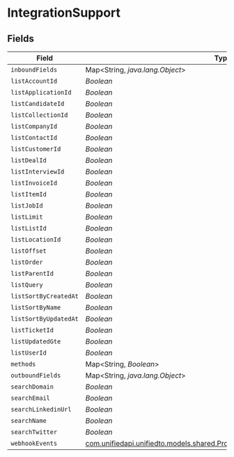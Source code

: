 # IntegrationSupport


## Fields

| Field                                                                                                                                            | Type                                                                                                                                             | Required                                                                                                                                         | Description                                                                                                                                      |
| ------------------------------------------------------------------------------------------------------------------------------------------------ | ------------------------------------------------------------------------------------------------------------------------------------------------ | ------------------------------------------------------------------------------------------------------------------------------------------------ | ------------------------------------------------------------------------------------------------------------------------------------------------ |
| `inboundFields`                                                                                                                                  | Map<String, *java.lang.Object*>                                                                                                                  | :heavy_minus_sign:                                                                                                                               | N/A                                                                                                                                              |
| `listAccountId`                                                                                                                                  | *Boolean*                                                                                                                                        | :heavy_minus_sign:                                                                                                                               | N/A                                                                                                                                              |
| `listApplicationId`                                                                                                                              | *Boolean*                                                                                                                                        | :heavy_minus_sign:                                                                                                                               | N/A                                                                                                                                              |
| `listCandidateId`                                                                                                                                | *Boolean*                                                                                                                                        | :heavy_minus_sign:                                                                                                                               | N/A                                                                                                                                              |
| `listCollectionId`                                                                                                                               | *Boolean*                                                                                                                                        | :heavy_minus_sign:                                                                                                                               | N/A                                                                                                                                              |
| `listCompanyId`                                                                                                                                  | *Boolean*                                                                                                                                        | :heavy_minus_sign:                                                                                                                               | N/A                                                                                                                                              |
| `listContactId`                                                                                                                                  | *Boolean*                                                                                                                                        | :heavy_minus_sign:                                                                                                                               | N/A                                                                                                                                              |
| `listCustomerId`                                                                                                                                 | *Boolean*                                                                                                                                        | :heavy_minus_sign:                                                                                                                               | N/A                                                                                                                                              |
| `listDealId`                                                                                                                                     | *Boolean*                                                                                                                                        | :heavy_minus_sign:                                                                                                                               | N/A                                                                                                                                              |
| `listInterviewId`                                                                                                                                | *Boolean*                                                                                                                                        | :heavy_minus_sign:                                                                                                                               | N/A                                                                                                                                              |
| `listInvoiceId`                                                                                                                                  | *Boolean*                                                                                                                                        | :heavy_minus_sign:                                                                                                                               | N/A                                                                                                                                              |
| `listItemId`                                                                                                                                     | *Boolean*                                                                                                                                        | :heavy_minus_sign:                                                                                                                               | N/A                                                                                                                                              |
| `listJobId`                                                                                                                                      | *Boolean*                                                                                                                                        | :heavy_minus_sign:                                                                                                                               | N/A                                                                                                                                              |
| `listLimit`                                                                                                                                      | *Boolean*                                                                                                                                        | :heavy_minus_sign:                                                                                                                               | N/A                                                                                                                                              |
| `listListId`                                                                                                                                     | *Boolean*                                                                                                                                        | :heavy_minus_sign:                                                                                                                               | N/A                                                                                                                                              |
| `listLocationId`                                                                                                                                 | *Boolean*                                                                                                                                        | :heavy_minus_sign:                                                                                                                               | N/A                                                                                                                                              |
| `listOffset`                                                                                                                                     | *Boolean*                                                                                                                                        | :heavy_minus_sign:                                                                                                                               | N/A                                                                                                                                              |
| `listOrder`                                                                                                                                      | *Boolean*                                                                                                                                        | :heavy_minus_sign:                                                                                                                               | N/A                                                                                                                                              |
| `listParentId`                                                                                                                                   | *Boolean*                                                                                                                                        | :heavy_minus_sign:                                                                                                                               | N/A                                                                                                                                              |
| `listQuery`                                                                                                                                      | *Boolean*                                                                                                                                        | :heavy_minus_sign:                                                                                                                               | N/A                                                                                                                                              |
| `listSortByCreatedAt`                                                                                                                            | *Boolean*                                                                                                                                        | :heavy_minus_sign:                                                                                                                               | N/A                                                                                                                                              |
| `listSortByName`                                                                                                                                 | *Boolean*                                                                                                                                        | :heavy_minus_sign:                                                                                                                               | N/A                                                                                                                                              |
| `listSortByUpdatedAt`                                                                                                                            | *Boolean*                                                                                                                                        | :heavy_minus_sign:                                                                                                                               | N/A                                                                                                                                              |
| `listTicketId`                                                                                                                                   | *Boolean*                                                                                                                                        | :heavy_minus_sign:                                                                                                                               | N/A                                                                                                                                              |
| `listUpdatedGte`                                                                                                                                 | *Boolean*                                                                                                                                        | :heavy_minus_sign:                                                                                                                               | N/A                                                                                                                                              |
| `listUserId`                                                                                                                                     | *Boolean*                                                                                                                                        | :heavy_minus_sign:                                                                                                                               | N/A                                                                                                                                              |
| `methods`                                                                                                                                        | Map<String, *Boolean*>                                                                                                                           | :heavy_minus_sign:                                                                                                                               | N/A                                                                                                                                              |
| `outboundFields`                                                                                                                                 | Map<String, *java.lang.Object*>                                                                                                                  | :heavy_minus_sign:                                                                                                                               | N/A                                                                                                                                              |
| `searchDomain`                                                                                                                                   | *Boolean*                                                                                                                                        | :heavy_minus_sign:                                                                                                                               | N/A                                                                                                                                              |
| `searchEmail`                                                                                                                                    | *Boolean*                                                                                                                                        | :heavy_minus_sign:                                                                                                                               | N/A                                                                                                                                              |
| `searchLinkedinUrl`                                                                                                                              | *Boolean*                                                                                                                                        | :heavy_minus_sign:                                                                                                                               | N/A                                                                                                                                              |
| `searchName`                                                                                                                                     | *Boolean*                                                                                                                                        | :heavy_minus_sign:                                                                                                                               | N/A                                                                                                                                              |
| `searchTwitter`                                                                                                                                  | *Boolean*                                                                                                                                        | :heavy_minus_sign:                                                                                                                               | N/A                                                                                                                                              |
| `webhookEvents`                                                                                                                                  | [com.unifiedapi.unifiedto.models.shared.PropertyIntegrationSupportWebhookEvents](../../models/shared/PropertyIntegrationSupportWebhookEvents.md) | :heavy_minus_sign:                                                                                                                               | N/A                                                                                                                                              |